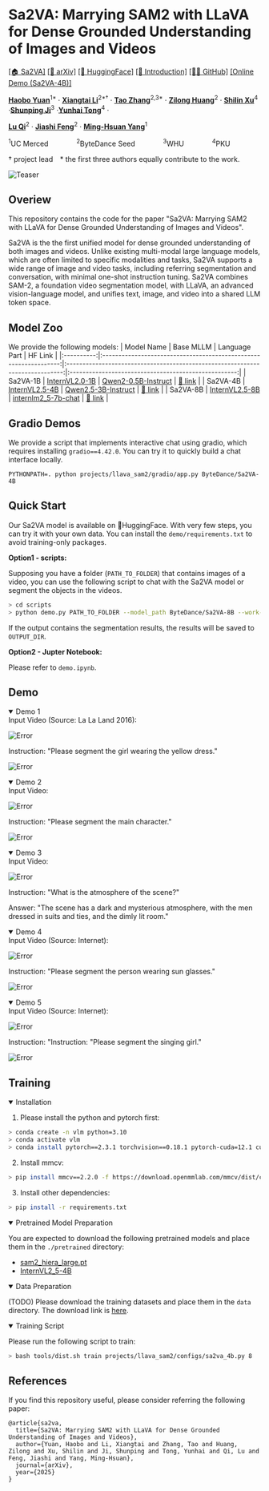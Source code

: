 # Sa2VA: Marrying SAM2 with LLaVA for Dense Grounded Understanding of Images and Videos

[\[🏠 Sa2VA\]](https://lxtgh.github.io/project/sa2va)  [\[📜 arXiv\]](https://arxiv.org/abs/2501.04001) [\[🤗 HuggingFace\]](https://huggingface.co/collections/ByteDance/sa2va-model-zoo-677e3084d71b5f108d00e093) [\[🎥 Introduction\]]() [\[🧑‍💻 GitHub\]](https://github.com/magic-research/Sa2VA) [\[Online Demo (Sa2VA-4B)\]](https://5512470799b6b35fbc.gradio.live/)


[**Haobo Yuan**](https://yuanhaobo.me/)<sup>1*</sup> · [**Xiangtai Li**](https://scholar.google.com/citations?user=NmHgX-wAAAAJ)<sup>2*&dagger;</sup> · [**Tao Zhang**](https://zhang-tao-whu.github.io/)<sup>2,3*</sup> · [**Zilong Huang**](http://speedinghzl.github.io/)<sup>2</sup> · [**Shilin Xu**](https://xushilin1.github.io/)<sup>4</sup> ·[**Shunping Ji**](https://scholar.google.com/citations?user=FjoRmF4AAAAJ&hl=en)<sup>3</sup> ·[**Yunhai Tong**](https://scholar.google.com/citations?user=T4gqdPkAAAAJ&hl=zh-CN)<sup>4</sup> ·

[**Lu Qi**](https://luqi.info/)<sup>2</sup> · [**Jiashi Feng**](https://sites.google.com/site/jshfeng/)<sup>2</sup> · [**Ming-Hsuan Yang**](https://faculty.ucmerced.edu/mhyang/)<sup>1</sup>

<sup>1</sup>UC Merced&emsp;&emsp;&emsp;&emsp;<sup>2</sup>ByteDance Seed&emsp;&emsp;&emsp;&emsp;<sup>3</sup>WHU&emsp;&emsp;&emsp;&emsp;<sup>4</sup>PKU

&dagger; project lead&emsp;* the first three authors equally contribute to the work.

![Teaser](assets/images/teaser.jpg)

## Overiew
This repository contains the code for the paper "Sa2VA: Marrying SAM2 with LLaVA for Dense Grounded Understanding of Images and Videos".

Sa2VA is the the first unified model for dense grounded understanding of both images and videos. Unlike existing multi-modal large language models, which are often limited to specific modalities and tasks, Sa2VA supports a wide range of image and video tasks, including referring segmentation and conversation, with minimal one-shot instruction tuning. Sa2VA combines SAM-2, a foundation video segmentation model, with LLaVA, an advanced vision-language model, and unifies text, image, and video into a shared LLM token space.

## Model Zoo
We provide the following models:
| Model Name |                             Base MLLM                             |                                 Language Part                                 |                       HF Link                        |
|:----------:|:-----------------------------------------------------------------:|:-----------------------------------------------------------------------------:|:----------------------------------------------------:|
|  Sa2VA-1B  | [InternVL2.0-1B](https://huggingface.co/OpenGVLab/InternVL2-1B) |   [Qwen2-0.5B-Instruct](https://huggingface.co/Qwen/Qwen2-0.5B-Instruct)    | [🤗 link](https://huggingface.co/ByteDance/Sa2VA-1B) |
|  Sa2VA-4B  | [InternVL2.5-4B](https://huggingface.co/OpenGVLab/InternVL2_5-4B) |    [Qwen2.5-3B-Instruct](https://huggingface.co/Qwen/Qwen2.5-3B-Instruct)     | [🤗 link](https://huggingface.co/ByteDance/Sa2VA-4B) |
|  Sa2VA-8B  | [InternVL2.5-8B](https://huggingface.co/OpenGVLab/InternVL2_5-8B) |  [internlm2_5-7b-chat](https://huggingface.co/internlm/internlm2_5-7b-chat)   | [🤗 link](https://huggingface.co/ByteDance/Sa2VA-8B) |

## Gradio Demos

We provide a script that implements interactive chat using gradio, which requires installing `gradio==4.42.0`. You can try it to quickly build a chat interface locally.
```shell
PYTHONPATH=. python projects/llava_sam2/gradio/app.py ByteDance/Sa2VA-4B
```

## Quick Start

Our Sa2VA model is available on 🤗HuggingFace. With very few steps, you can try it with your own data. You can install the `demo/requirements.txt` to avoid training-only packages.


**Option1 - scripts:**

Supposing you have a folder (`PATH_TO_FOLDER`) that contains images of a video, you can use the following script to chat with the Sa2VA model or segment the objects in the videos.

```bash
> cd scripts
> python demo.py PATH_TO_FOLDER --model_path ByteDance/Sa2VA-8B --work-dir OUTPUT_DIR --text "<image>Please describe the video content."
```

If the output contains the segmentation results, the results will be saved to `OUTPUT_DIR`.

**Option2 - Jupter Notebook:**

Please refer to `demo.ipynb`.

## Demo

<details open>
<summary>Demo 1</summary>
Input Video (Source: La La Land 2016):

![Error](assets/videos/exp_1_img.gif)

Instruction: "Please segment the girl wearing the yellow dress."

![Error](assets/videos/exp_1_vis.gif)
</details>

<details open>
<summary>Demo 2</summary>
Input Video:

![Error](assets/videos/exp_2_img.gif)

Instruction: "Please segment the main character."

![Error](assets/videos/exp_2_vis.gif)
</details>

<details open>
<summary>Demo 3</summary>
Input Video:

![Error](assets/videos/gf_exp1.gif)

Instruction: "What is the atmosphere of the scene?"

Answer: "The scene has a dark and mysterious atmosphere, with the men dressed in suits and ties, and the dimly lit room."
</details>


<details open>
<summary>Demo 4</summary>
Input Video (Source: Internet):

![Error](assets/videos/exp_apt_1.gif)

Instruction: "Please segment the person wearing sun glasses."

![Error](assets/videos/exp_apt_1_vis.gif)
</details>


<details open>
<summary>Demo 5</summary>
Input Video (Source: Internet):

![Error](assets/videos/exp_apt_2.gif)

Instruction: "Instruction: "Please segment the singing girl."

![Error](assets/videos/exp_apt_2_vis.gif)
</details>


## Training
<details open>
<summary>Installation</summary>

1. Please install the python and pytorch first:
```bash
> conda create -n vlm python=3.10
> conda activate vlm
> conda install pytorch==2.3.1 torchvision==0.18.1 pytorch-cuda=12.1 cuda -c pytorch  -c "nvidia/label/cuda-12.1.0" -c "nvidia/label/cuda-12.1.1"
```

2. Install mmcv:
```bash
> pip install mmcv==2.2.0 -f https://download.openmmlab.com/mmcv/dist/cu121/torch2.3/index.html
```

3. Install other dependencies:
```bash
> pip install -r requirements.txt
```
</details>

<details open>
<summary>Pretrained Model Preparation</summary>

You are expected to download the following pretrained models and place them in the `./pretrained` directory:
- [sam2_hiera_large.pt](https://huggingface.co/facebook/sam2-hiera-large)
- [InternVL2_5-4B](https://huggingface.co/OpenGVLab/InternVL2_5-4B)

</details>

<details open>
<summary>Data Preparation</summary>

(TODO) Please download the training datasets and place them in the `data` directory. The download link is [here](https://huggingface.co/datasets/Dense-World/Sa2VA-Training).

</details>


<details open>
<summary>Training Script</summary>

Please run the following script to train:
```bash
> bash tools/dist.sh train projects/llava_sam2/configs/sa2va_4b.py 8
```
</details>


## References
If you find this repository useful, please consider referring the following paper:
```
@article{sa2va,
  title={Sa2VA: Marrying SAM2 with LLaVA for Dense Grounded Understanding of Images and Videos},
  author={Yuan, Haobo and Li, Xiangtai and Zhang, Tao and Huang, Zilong and Xu, Shilin and Ji, Shunping and Tong, Yunhai and Qi, Lu and Feng, Jiashi and Yang, Ming-Hsuan},
  journal={arXiv},
  year={2025}
}
```
